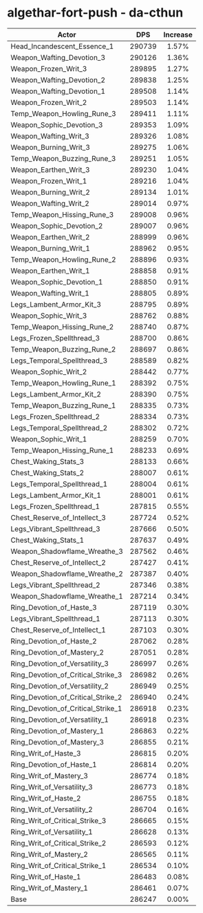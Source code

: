# algethar-fort-push - da-cthun
| Actor | DPS | Increase |
|---|:---:|:---:|
|Head_Incandescent_Essence_1|290739|1.57%|
|Weapon_Wafting_Devotion_3|290126|1.36%|
|Weapon_Frozen_Writ_3|289895|1.27%|
|Weapon_Wafting_Devotion_2|289838|1.25%|
|Weapon_Wafting_Devotion_1|289508|1.14%|
|Weapon_Frozen_Writ_2|289503|1.14%|
|Temp_Weapon_Howling_Rune_3|289411|1.11%|
|Weapon_Sophic_Devotion_3|289353|1.09%|
|Weapon_Wafting_Writ_3|289326|1.08%|
|Weapon_Burning_Writ_3|289275|1.06%|
|Temp_Weapon_Buzzing_Rune_3|289251|1.05%|
|Weapon_Earthen_Writ_3|289230|1.04%|
|Weapon_Frozen_Writ_1|289216|1.04%|
|Weapon_Burning_Writ_2|289134|1.01%|
|Weapon_Wafting_Writ_2|289014|0.97%|
|Temp_Weapon_Hissing_Rune_3|289008|0.96%|
|Weapon_Sophic_Devotion_2|289007|0.96%|
|Weapon_Earthen_Writ_2|288999|0.96%|
|Weapon_Burning_Writ_1|288962|0.95%|
|Temp_Weapon_Howling_Rune_2|288896|0.93%|
|Weapon_Earthen_Writ_1|288858|0.91%|
|Weapon_Sophic_Devotion_1|288850|0.91%|
|Weapon_Wafting_Writ_1|288805|0.89%|
|Legs_Lambent_Armor_Kit_3|288795|0.89%|
|Weapon_Sophic_Writ_3|288762|0.88%|
|Temp_Weapon_Hissing_Rune_2|288740|0.87%|
|Legs_Frozen_Spellthread_3|288700|0.86%|
|Temp_Weapon_Buzzing_Rune_2|288697|0.86%|
|Legs_Temporal_Spellthread_3|288589|0.82%|
|Weapon_Sophic_Writ_2|288442|0.77%|
|Temp_Weapon_Howling_Rune_1|288392|0.75%|
|Legs_Lambent_Armor_Kit_2|288390|0.75%|
|Temp_Weapon_Buzzing_Rune_1|288335|0.73%|
|Legs_Frozen_Spellthread_2|288334|0.73%|
|Legs_Temporal_Spellthread_2|288302|0.72%|
|Weapon_Sophic_Writ_1|288259|0.70%|
|Temp_Weapon_Hissing_Rune_1|288233|0.69%|
|Chest_Waking_Stats_3|288133|0.66%|
|Chest_Waking_Stats_2|288007|0.61%|
|Legs_Temporal_Spellthread_1|288004|0.61%|
|Legs_Lambent_Armor_Kit_1|288001|0.61%|
|Legs_Frozen_Spellthread_1|287815|0.55%|
|Chest_Reserve_of_Intellect_3|287724|0.52%|
|Legs_Vibrant_Spellthread_3|287666|0.50%|
|Chest_Waking_Stats_1|287637|0.49%|
|Weapon_Shadowflame_Wreathe_3|287562|0.46%|
|Chest_Reserve_of_Intellect_2|287427|0.41%|
|Weapon_Shadowflame_Wreathe_2|287387|0.40%|
|Legs_Vibrant_Spellthread_2|287346|0.38%|
|Weapon_Shadowflame_Wreathe_1|287214|0.34%|
|Ring_Devotion_of_Haste_3|287119|0.30%|
|Legs_Vibrant_Spellthread_1|287113|0.30%|
|Chest_Reserve_of_Intellect_1|287103|0.30%|
|Ring_Devotion_of_Haste_2|287062|0.28%|
|Ring_Devotion_of_Mastery_2|287051|0.28%|
|Ring_Devotion_of_Versatility_3|286997|0.26%|
|Ring_Devotion_of_Critical_Strike_3|286982|0.26%|
|Ring_Devotion_of_Versatility_2|286949|0.25%|
|Ring_Devotion_of_Critical_Strike_2|286940|0.24%|
|Ring_Devotion_of_Critical_Strike_1|286918|0.23%|
|Ring_Devotion_of_Versatility_1|286918|0.23%|
|Ring_Devotion_of_Mastery_1|286863|0.22%|
|Ring_Devotion_of_Mastery_3|286855|0.21%|
|Ring_Writ_of_Haste_3|286815|0.20%|
|Ring_Devotion_of_Haste_1|286814|0.20%|
|Ring_Writ_of_Mastery_3|286774|0.18%|
|Ring_Writ_of_Versatility_3|286773|0.18%|
|Ring_Writ_of_Haste_2|286755|0.18%|
|Ring_Writ_of_Versatility_2|286704|0.16%|
|Ring_Writ_of_Critical_Strike_3|286665|0.15%|
|Ring_Writ_of_Versatility_1|286628|0.13%|
|Ring_Writ_of_Critical_Strike_2|286593|0.12%|
|Ring_Writ_of_Mastery_2|286565|0.11%|
|Ring_Writ_of_Critical_Strike_1|286534|0.10%|
|Ring_Writ_of_Haste_1|286483|0.08%|
|Ring_Writ_of_Mastery_1|286461|0.07%|
|Base|286247|0.00%|

